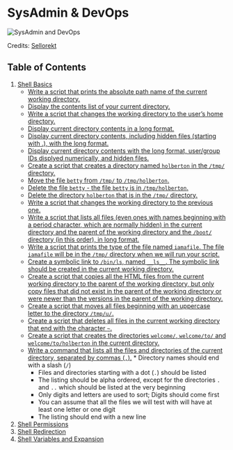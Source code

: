 # SysAdmin & DevOps

![SysAdmin and DevOps](https://raw.githubusercontent.com/srinitude/holbertonschool-sysadmin_devops/master/SysAdminDevOpsTopicImage.jpg)

Credits: [Sellorekt](https://soundcloud.com/sellorekt/the-harder-it-gets)

## Table of Contents
1. [Shell Basics](https://github.com/srinitude/holbertonschool-sysadmin_devops/tree/master/0x00-shell_basics)
   * [Write a script that prints the absolute path name of the current working directory.](https://github.com/srinitude/holbertonschool-sysadmin_devops/blob/master/0x00-shell_basics/0-current_working_directory)
   * [Display the contents list of your current directory.](https://github.com/srinitude/holbertonschool-sysadmin_devops/blob/master/0x00-shell_basics/1-listit)
   * [Write a script that changes the working directory to the user’s home directory.](https://github.com/srinitude/holbertonschool-sysadmin_devops/blob/master/0x00-shell_basics/2-bring_me_home)
   * [Display current directory contents in a long format.](https://github.com/srinitude/holbertonschool-sysadmin_devops/blob/master/0x00-shell_basics/3-listfiles)
   * [Display current directory contents, including hidden files (starting with .), with the long format.](https://github.com/srinitude/holbertonschool-sysadmin_devops/blob/master/0x00-shell_basics/4-listmorefiles)
   * [Display current directory contents with the long format, user/group IDs displyed numerically, and hidden files.](https://github.com/srinitude/holbertonschool-sysadmin_devops/blob/master/0x00-shell_basics/5-listfilesdigitonly)
   * [Create a script that creates a directory named `holberton` in the `/tmp/` directory.](https://github.com/srinitude/holbertonschool-sysadmin_devops/blob/master/0x00-shell_basics/6-firstdirectory)
   * [Move the file `betty` from `/tmp/` to `/tmp/holberton`.](https://github.com/srinitude/holbertonschool-sysadmin_devops/blob/master/0x00-shell_basics/7-movethatfile)
   * [Delete the file `betty` - the file `betty` is in `/tmp/holberton`.](https://github.com/srinitude/holbertonschool-sysadmin_devops/blob/master/0x00-shell_basics/8-firstdelete)
   * [Delete the directory `holberton` that is in the `/tmp/` directory.](https://github.com/srinitude/holbertonschool-sysadmin_devops/blob/master/0x00-shell_basics/9-firstdirdeletion)
   * [Write a script that changes the working directory to the previous one.](https://github.com/srinitude/holbertonschool-sysadmin_devops/blob/master/0x00-shell_basics/10-back)
   * [Write a script that lists all files (even ones with names beginning with a period character, which are normally hidden) in the current directory and the parent of the working directory and the `/boot/` directory (in this order), in long format.](https://github.com/srinitude/holbertonschool-sysadmin_devops/blob/master/0x00-shell_basics/11-lists)
   * [Write a script that prints the type of the file named `iamafile`. The file `iamafile` will be in the `/tmp/` directory when we will run your script.](https://github.com/srinitude/holbertonschool-sysadmin_devops/blob/master/0x00-shell_basics/12-file_type)
   * [Create a symbolic link to `/bin/ls`, named `__ls__`. The symbolic link should be created in the current working directory.](https://github.com/srinitude/holbertonschool-sysadmin_devops/blob/master/0x00-shell_basics/13-symbolic_link)
   * [Create a script that copies all the HTML files from the current working directory to the parent of the working directory, but only copy files that did not exist in the parent of the working directory or were newer than the versions in the parent of the working directory.](https://github.com/srinitude/holbertonschool-sysadmin_devops/blob/master/0x00-shell_basics/14-copy_html)
   * [Create a script that moves all files beginning with an uppercase letter to the directory `/tmp/u/`.](https://github.com/srinitude/holbertonschool-sysadmin_devops/blob/master/0x00-shell_basics/15-lets_move)
   * [Create a script that deletes all files in the current working directory that end with the character `~`.](https://github.com/srinitude/holbertonschool-sysadmin_devops/blob/master/0x00-shell_basics/16-clean_emacs)
   * [Create a script that creates the directories `welcome/`, `welcome/to/` and `welcome/to/holberton` in the current directory.](https://github.com/srinitude/holbertonschool-sysadmin_devops/blob/master/0x00-shell_basics/17-tree)
   * [Write a command that lists all the files and directories of the current directory, separated by commas (`,`).](https://github.com/srinitude/holbertonschool-sysadmin_devops/blob/master/0x00-shell_basics/18-commas)
     	    * Directory names should end with a slash (`/`)
	    * Files and directories starting with a dot (`.`) should be listed
	    * The listing should be alpha ordered, except for the directories `.` and `..` which should be listed at the very beginning
	    * Only digits and letters are used to sort; Digits should come first
	    * You can assume that all the files we will test with will have at least one letter or one digit
	    * The listing should end with a new line
2. [Shell Permissions](https://github.com/srinitude/holbertonschool-sysadmin_devops/tree/master/0x01-shell_permissions)
3. [Shell Redirection](https://github.com/srinitude/holbertonschool-sysadmin_devops/tree/master/0x02-shell_redirections)
4. [Shell Variables and Expansion](https://github.com/srinitude/holbertonschool-sysadmin_devops/tree/master/0x03-shell_variables_expansions)